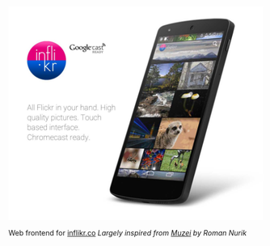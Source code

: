 ![inflikr.co](screenshot.jpg "inflikr.cp")

Web frontend for [inflikr.co](http://inflikr.co "Inflikr For Flickr - Android app")
_Largely inspired from [Muzei](https://github.com/romannurik/muzei "Muzei") by Roman Nurik_
